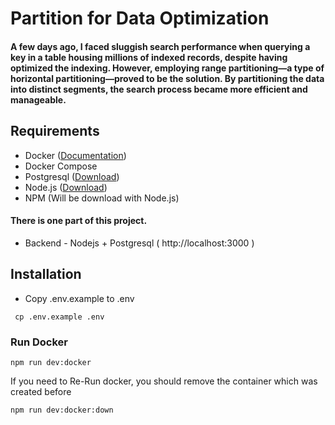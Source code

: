 # Partition for Data Optimization
#### A few days ago, I faced sluggish search performance when querying a key in a table housing millions of indexed records, despite having optimized the indexing. However, employing range partitioning—a type of horizontal partitioning—proved to be the solution. By partitioning the data into distinct segments, the search process became more efficient and manageable. 

## Requirements
 - Docker ([Documentation](https://www.docker.com/get-started/))
 - Docker Compose
 - Postgresql ([Download](https://www.postgresql.org/))
 - Node.js ([Download](https://nodejs.org/en))
 - NPM (Will be download with Node.js)

 #### There is one part of this project.
  - Backend - Nodejs + Postgresql ( http://localhost:3000 )

## Installation
 - Copy .env.example to .env
  ```
   cp .env.example .env
  ``` 

### Run Docker
```
npm run dev:docker
```

If you need to Re-Run docker, you should remove the container which was created before
```
npm run dev:docker:down
```

